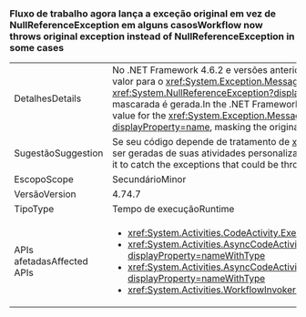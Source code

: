 ### <a name="workflow-now-throws-original-exception-instead-of-nullreferenceexception-in-some-cases"></a><span data-ttu-id="232d2-101">Fluxo de trabalho agora lança a exceção original em vez de NullReferenceException em alguns casos</span><span class="sxs-lookup"><span data-stu-id="232d2-101">Workflow now throws original exception instead of NullReferenceException in some cases</span></span>

|   |   |
|---|---|
|<span data-ttu-id="232d2-102">Detalhes</span><span class="sxs-lookup"><span data-stu-id="232d2-102">Details</span></span>|<span data-ttu-id="232d2-103">No .NET Framework 4.6.2 e versões anteriores, quando o método de execução de uma atividade de fluxo de trabalho gera uma exceção com um <code>null</code> valor para o <xref:System.Exception.Message> propriedade, o tempo de execução do fluxo de trabalho do System. Activities lança um <xref:System.NullReferenceException?displayProperty=name>, máscara de exceção original. Em 4.7 o Framework .NET, a exceção anteriormente mascarada é gerada.</span><span class="sxs-lookup"><span data-stu-id="232d2-103">In the .NET Framework 4.6.2 and earlier versions, when the Execute method of a workflow activity throws an exception with a <code>null</code> value for the <xref:System.Exception.Message> property, the System.Activities Workflow runtime throws a <xref:System.NullReferenceException?displayProperty=name>, masking the original exception.In the .NET Framework 4.7, the previously masked exception is thrown.</span></span>|
|<span data-ttu-id="232d2-104">Sugestão</span><span class="sxs-lookup"><span data-stu-id="232d2-104">Suggestion</span></span>|<span data-ttu-id="232d2-105">Se seu código depende de tratamento de <xref:System.NullReferenceException?displayProperty=name>, alterá-la para capturar exceções que podem ser geradas de suas atividades personalizadas.</span><span class="sxs-lookup"><span data-stu-id="232d2-105">If your code relies on handling the <xref:System.NullReferenceException?displayProperty=name>, change it to catch the exceptions that could be thrown from your custom activities.</span></span>|
|<span data-ttu-id="232d2-106">Escopo</span><span class="sxs-lookup"><span data-stu-id="232d2-106">Scope</span></span>|<span data-ttu-id="232d2-107">Secundário</span><span class="sxs-lookup"><span data-stu-id="232d2-107">Minor</span></span>|
|<span data-ttu-id="232d2-108">Versão</span><span class="sxs-lookup"><span data-stu-id="232d2-108">Version</span></span>|<span data-ttu-id="232d2-109">4.7</span><span class="sxs-lookup"><span data-stu-id="232d2-109">4.7</span></span>|
|<span data-ttu-id="232d2-110">Tipo</span><span class="sxs-lookup"><span data-stu-id="232d2-110">Type</span></span>|<span data-ttu-id="232d2-111">Tempo de execução</span><span class="sxs-lookup"><span data-stu-id="232d2-111">Runtime</span></span>|
|<span data-ttu-id="232d2-112">APIs afetadas</span><span class="sxs-lookup"><span data-stu-id="232d2-112">Affected APIs</span></span>|<ul><li><xref:System.Activities.CodeActivity.Execute(System.Activities.CodeActivityContext)?displayProperty=nameWithType></li><li><xref:System.Activities.AsyncCodeActivity.BeginExecute(System.Activities.AsyncCodeActivityContext,System.AsyncCallback,System.Object)?displayProperty=nameWithType></li><li><xref:System.Activities.AsyncCodeActivity%601.BeginExecute(System.Activities.AsyncCodeActivityContext,System.AsyncCallback,System.Object)?displayProperty=nameWithType></li><li><xref:System.Activities.WorkflowInvoker.Invoke?displayProperty=nameWithType></li></ul>|

